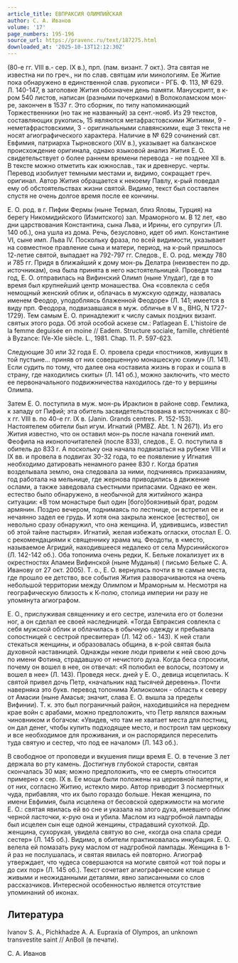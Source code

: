 ```yaml
---
article_title: ЕВПРАКСИЯ ОЛИМПИЙСКАЯ
author: С. А. Иванов
volume: '17'
page_numbers: 195-196
source_url: https://pravenc.ru/text/187275.html
downloaded_at: '2025-10-13T12:12:30Z'
---
```


(80-е гг. VIII в.- сер. IX в.), прп. (пам. визант. 7 окт.). Эта святая не известна ни по греч., ни по слав. святцам или минологиям. Ее Житие пока обнаружено в единственной слав. рукописи - РГБ. Ф. 113, № 629. Л. 140-147, в заголовке Жития обозначен день памяти. Манускрипт, в к-ром 540 листов, написан (разными почерками) в Волоколамском мон-ре, закончен в 1537 г. Это сборник, по типу напоминающий Торжественники (но так не названный) за сент.-нояб. Из 29 текстов, составляющих рукопись, 15 являются метафрастовскими Житиями, 9 - неметафрастовскими, 3 - оригинальными славянскими, еще 3 текста не носят агиографического характера. Наличие в № 629 сочинений свт. Евфимия, патриарха Тырновского (XIV в.), указывает на балканское происхождение оригинала, однако языковой анализ Жития Е. О. свидетельствует о более раннем времени перевода - не позднее XII в. В тексте можно отметить как южнослав., так и древнерус. черты. Перевод изобилует темными местами и, видимо, сокращает греч. оригинал. Автор Жития обращается к некоему Павлу, к-рый поведал ему об обстоятельствах жизни святой. Видимо, текст был составлен спустя не очень долгое время после ее кончины.

Е. О. род. в г. Пифии Фермы (ныне Термал, близ Яловы, Турция) на берегу Никомидийского (Измитского) зал. Мраморного м. В 12 лет, «во дни царствования Константина, сына Льва, и Ирины, его супруги» (Л. 140 об.), она ушла из дома. Речь, безусловно, идет об имп. Константине VI, сыне имп. Львa IV. Поскольку фраза, по всей видимости, указывает на совместное правление сына и матери, период, на к-рый пришлось 12-летие святой, выпадает на 792-797 гг. Следов., Е. О. род. между 780 и 785 гг. Придя в ближайший к дому мон-рь Делатра (неизвестен по др. источникам), она была принята в него настоятельницей. Проведя там год, Е. О. отправилась на Вифинский Олимп (ныне Улудаг), где в то время был крупнейший центр монашества. Она «совлекла с себя немощный женский облик и, облачась в мужскую одежду, назвалась именем Феодор, уподобляясь блаженной Феодоре» (Л. 141; 
имеется в виду прп. Феодора, подвизавшаяся в муж. обличье в V в., BHG, N 1727-1729). Тем самым Е. О. принадлежит к числу самых поздних визант. святых этого рода. Об этой особой аскезе см.: Patlagean E. L'histoire de la femme deguisée en moine // Eadem. Structure sociale, famille, chrétienté à Byzance: IVe-XIe siècle. L., 1981. Chap. 11. P. 597-623.

Следующие 30 или 32 года Е. О. провела среди «постников, живущих в той пустыне… приняв от них совершенную монашескую схиму» (Л. 141). Если судить по тому, что далее она «оставила жизнь в горах и сошла в страну, где находились скиты» (Л. 141 об.), можно заключить, что место ее первоначального подвижничества находилось где-то у вершины Олимпа.

Затем Е. О. поступила в муж. мон-рь Ираклион в районе совр. Гемлика, к западу от Пифий; эта обитель засвидетельствована в источниках с 80-х гг. VIII в. по 40-е гг. IX в. (Janin. Grands centres. P. 152-153). Настоятелем обители был игум. Игнатий (PMBZ. Abt. 1. N 2671). Из его Жития известно, что он оставил мон-рь после начала гонений имп. Феофила на иконопочитателей (после 833), следов., Е. О. поступила в обитель до 833 г. А поскольку она начала подвизаться на рубеже VIII и IX вв. и провела в подвигах 30-32 года, то ее появление у Игнатия необходимо датировать ненамного ранее 830 г. Когда братия возделывала землю, она следовала за ними, подчиняясь приказаниям, год работала на мельнице, где жернова приводились в движение ослами, а также заведовала съестными припасами. Однако ее жен. естество было обнаружено, в необычной для житийного жанра ситуации: «В том монастыре был один [бого]боязнивый брат, родом армянин. Поздно вечером, поднимаясь по лестнице, он встретил ее и нечаянно задел ее грудь. И хотя она закрыла женское [естество], он невольно сразу обнаружил, что она женщина. И, удивившись, известил об этой тайне пастыря». Игнатий, желая избежать огласки, отослал Е. О. с рекомендациями к священнику храма мц. Феодоты, в «место, называемое Агридий, находившееся недалеко от села Мурсинийского» (Л. 142-142 об.). Оба топонима очень редки, К. Бельке локализует их в окрестностях Апамеи Вифинской (ныне Муданья) (
письмо Бельке С. А. Иванову от 27 окт. 2005). Т. о., Е. О. вернулась почти в те самые места, где прошло ее детство, все события Жития разворачиваются на очень небольшой территории между Олимпом и Мраморным м. Несмотря на географическую близость к К-полю, столица империи ни разу не упомянута агиографом.

Е. О., прислуживая священнику и его сестре, излечила его от болезни ног, а он сделал ее своей наследницей. «Тогда Евпраксия совлекла с себя мужской облик и облачилась в обычную одежду и пребывала сопостницей с сестрой пресвитера» (Л. 142 об.- 143). К ней стали стекаться женщины, и образовалась община, в к-рой святая была духовной наставницей. Однажды некие люди привели к ней свою дочь по имени Фотина, страдавшую от нечистого духа. Когда беса спросили, почему он вошел в нее, он отвечал: «Я полюбил ее волосы, поэтому и вошел в нее» (Л. 143). Проведя неск. дней у Е. О., девица исцелилась. К святой привел дочь Петр, «начальник над тысячей деревень». Почти наверняка это букв. перевод топонима Хилиокомон - область к северу от Амасии (ныне Амасья; значит, слава Е. О. вышла за пределы Вифинии). Т. к. это был пограничный район, находившийся на переднем крае войн с арабами, можно предположить, что Петр являлся важным чиновником и богачом: «Увидев, что там не хватает места для постниц, он дал денег, чтобы купить подходящее место, и построил там церковку и все необходимое для проживания, и он распорядился переселить туда святую и сестер, что под ее началом» (Л. 143 об.).

В свободное от проповеди и вкушения пищи время Е. О. в течение 3 лет держала во рту камень. Достигнув глубокой старости, святая скончалась 30 мая; можно предположить, что ее смерть относится примерно к сер. IX в. Ее мощи были положены на церковной паперти, и от них, согласно Житию, истекло миро. Автор приводит 3 посмертных чуда, прибавляя, что их было гораздо больше. Некая женщина, по имени Евфимия, была исцелена от бесовской одержимости на могиле Е. О.: святая явилась ей во сне и указала на злого духа, имевшего облик черной ласточки, к-рую она и убила. Маслом из надгробной лампады был исцелен сын еще одной женщины, страдавший сухоткой. Др. женщина, сухорукая, увидела святую во сне, «когда она спала среди сестер» (Л. 145 об.). Видимо, в обители практиковалась инкубация. Е. О. велела ей помазать руку маслом от надгробной лампады. Женщина в 1-й раз не послушалась, и святая явилась ей повторно. Агиограф утверждает, что чудеса совершаются на могиле святой «от той поры и до сих пор» (Л. 145 об.). Текст сочетает агиографические клише с живыми и неожиданными деталями, явно записанными со слов рассказчиков. Интересной особенностью является отсутствие упоминаний об иконах.

## Литература

Ivanov S. A., Pichkhadze A. A. Eupraxia of Olympos, an unknown transvestite saint // AnBoll (в печати).

С. А. Иванов
